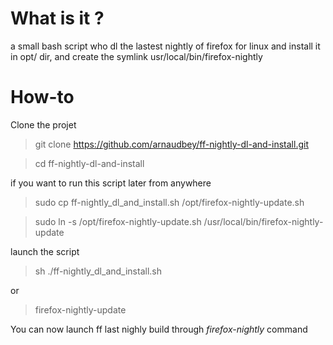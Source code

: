 # What is it ?

a small bash script who dl the lastest nightly of firefox for linux and install it in opt/ dir, and create the symlink  usr/local/bin/firefox-nightly

# How-to

Clone the projet
> git clone https://github.com/arnaudbey/ff-nightly-dl-and-install.git

> cd ff-nightly-dl-and-install

if you want to run this script later from anywhere

> sudo cp ff-nightly_dl_and_install.sh /opt/firefox-nightly-update.sh

> sudo ln -s /opt/firefox-nightly-update.sh /usr/local/bin/firefox-nightly-update

launch the script
> sh ./ff-nightly_dl_and_install.sh

or 

> firefox-nightly-update



You can now launch ff last nighly build through *firefox-nightly* command
